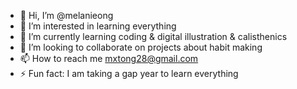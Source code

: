 - 👋 Hi, I’m @melanieong
- 👀 I’m interested in learning everything
- 🌱 I’m currently learning coding & digital illustration & calisthenics
- 💞️ I’m looking to collaborate on projects about habit making
- 📫 How to reach me mxtong28@gmail.com
- ⚡ Fun fact: I am taking a gap year to learn everything

<!---
melanieong/melanieong is a ✨ special ✨ repository because its `README.md` (this file) appears on your GitHub profile.
You can click the Preview link to take a look at your changes.
--->
